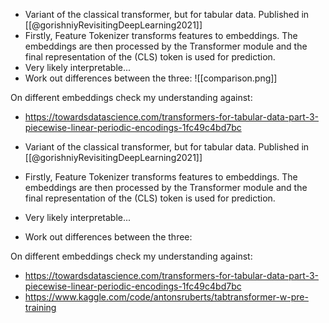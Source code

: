 - Variant of the classical transformer, but for tabular data. Published in [[@gorishniyRevisitingDeepLearning2021]]
- Firstly, Feature Tokenizer transforms features to embeddings. The embeddings are then processed by the Transformer module and the final representation of the (CLS) token is used for prediction.
- Very likely interpretable... 
- Work out differences between the three:
![[comparison.png]]


On different embeddings check my understanding against:
- https://towardsdatascience.com/transformers-for-tabular-data-part-3-piecewise-linear-periodic-encodings-1fc49c4bd7bc

- Variant of the classical transformer, but for tabular data. Published in [[@gorishniyRevisitingDeepLearning2021]]
- Firstly, Feature Tokenizer transforms features to embeddings. The embeddings are then processed by the Transformer module and the final representation of the (CLS) token is used for prediction.
- Very likely interpretable... 
- Work out differences between the three:


On different embeddings check my understanding against:
- https://towardsdatascience.com/transformers-for-tabular-data-part-3-piecewise-linear-periodic-encodings-1fc49c4bd7bc
- https://www.kaggle.com/code/antonsruberts/tabtransformer-w-pre-training